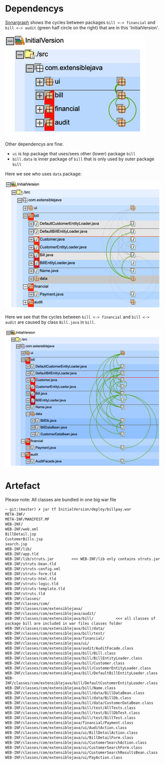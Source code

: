 # Dependencys

[Sonargraph](https://www.hello2morrow.com/products/sonargraph) shows the cycles between packages `bill <-> financial` and `bill <-> audit` (green half circle on the right) that are in this 'InitialVersion'.

![](images/sonargraph-folded.png)

Other dependencys are fine:
* `ui` is top package that uses/sees other (lower) package `bill`
* `bill.data` is inner package of `bill` that is only used by outer package `bill`

Here we see who uses `data` package:

![](images/sonargraph-expanded-data-selected.png)

Here we see that the cycles between `bill <-> financial` and `bill <-> audit` are caused by class `Bill.java` in `bill`.

![](images/sonargraph-expanded.png)

# Artefact

Please note: All classes are bundled in one big war file

    ~ git:(master) ✗ jar tf InitialVersion/deploy/billpay.war
    META-INF/
    META-INF/MANIFEST.MF
    WEB-INF/
    WEB-INF/web.xml
    BillDetail.jsp
    CustomerBills.jsp
    search.jsp
    WEB-INF/lib/
    WEB-INF/app.tld
    WEB-INF/lib/struts.jar        <<< WEB-INF/lib only contains struts.jar
    WEB-INF/struts-bean.tld
    WEB-INF/struts-config.xml
    WEB-INF/struts-form.tld
    WEB-INF/struts-html.tld
    WEB-INF/struts-logic.tld
    WEB-INF/struts-template.tld
    WEB-INF/struts.tld
    WEB-INF/classes/
    WEB-INF/classes/com/
    WEB-INF/classes/com/extensiblejava/
    WEB-INF/classes/com/extensiblejava/audit/
    WEB-INF/classes/com/extensiblejava/bill/          <<< all classes of package bill are included in war files classes folder
    WEB-INF/classes/com/extensiblejava/bill/data/
    WEB-INF/classes/com/extensiblejava/bill/test/
    WEB-INF/classes/com/extensiblejava/financial/
    WEB-INF/classes/com/extensiblejava/ui/
    WEB-INF/classes/com/extensiblejava/audit/AuditFacade.class
    WEB-INF/classes/com/extensiblejava/bill/Bill.class
    WEB-INF/classes/com/extensiblejava/bill/BillEntityLoader.class
    WEB-INF/classes/com/extensiblejava/bill/Customer.class
    WEB-INF/classes/com/extensiblejava/bill/CustomerEntityLoader.class
    WEB-INF/classes/com/extensiblejava/bill/DefaultBillEntityLoader.class
    WEB-INF/classes/com/extensiblejava/bill/DefaultCustomerEntityLoader.class
    WEB-INF/classes/com/extensiblejava/bill/Name.class
    WEB-INF/classes/com/extensiblejava/bill/data/BillDataBean.class
    WEB-INF/classes/com/extensiblejava/bill/data/BillDb.class
    WEB-INF/classes/com/extensiblejava/bill/data/CustomerDataBean.class
    WEB-INF/classes/com/extensiblejava/bill/test/AllTests.class
    WEB-INF/classes/com/extensiblejava/bill/test/BillDbTest.class
    WEB-INF/classes/com/extensiblejava/bill/test/BillTest.class
    WEB-INF/classes/com/extensiblejava/financial/Payment.class
    WEB-INF/classes/com/extensiblejava/ui/AuditAction.class
    WEB-INF/classes/com/extensiblejava/ui/BillDetailAction.class
    WEB-INF/classes/com/extensiblejava/ui/BillDetailForm.class
    WEB-INF/classes/com/extensiblejava/ui/CustomerSearchAction.class
    WEB-INF/classes/com/extensiblejava/ui/CustomerSearchForm.class
    WEB-INF/classes/com/extensiblejava/ui/CustomerSearchResultsBean.class
    WEB-INF/classes/com/extensiblejava/ui/PayAction.class